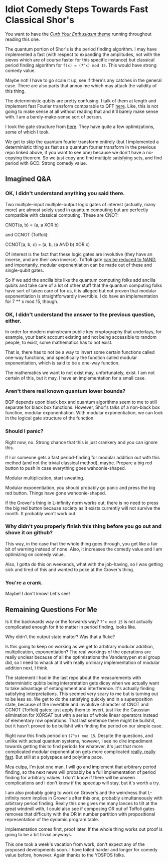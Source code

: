 Idiot Comedy Steps Towards Fast Classical Shor's
===

You want to have the [_Curb Your Enthusiasm_ theme](https://www.youtube.com/watch?v=Ag1o3koTLWM) running throughout reading this one.

The quantum portion of Shor's is the period finding algorithm. I may have implemented a fast (with respect to expanding the amplitudes, not with the sieves which are of course faster for this specific instance) but classical period finding algorithm for `f(x) = (7^x) mod 15`. This would have strong comedy value.

Maybe not! I have to go scale it up, see if there's any catches in the general case. There are also parts that annoy me which may attack the validity of this thing.

The deterministic qubits are pretty confusing. I talk of them at length and implement fast Fourier transform comparable to QFT [here](https://github.com/howonlee/deterministic-qubit). Like, this is not going to make sense at all without reading that and it'll barely make sense with. I am a barely-make-sense sort of person.

I took the gate structure from [here](https://arxiv.org/pdf/quant-ph/0112176.pdf). They have quite a few optimizations, some of which I took.

We get to skip the quantum fourier transform entirely (but I implemented a deterministic thing as fast as a quantum fourier transform in the previous repo linked above, if you want to see one) because we don't have a no-copying theorem. So we just copy and find multiple satisfying sets, and find period with GCD. Strong comedy value.

Imagined Q&A
---

### OK, I didn't understand anything you said there.

Two multiple-input multiple-output logic gates of interest (actually, many more) are almost solely used in quantum computing but are perfectly compatible with classical computing. These are CNOT:

CNOT(a, b) = (a, a XOR b)

and CCNOT (Toffoli):

CCNOT(a, b, c) = (a, b, (a AND b) XOR c)

Of interest is the fact that these logic gates are involutive (they have an inverse, and are their own inverse). Toffoli gate [can be reduced to NAND](https://en.wikipedia.org/wiki/Toffoli_gate#Universality_and_Toffoli_gate), and importantly, modular exponentiation can be made out of these and single-qubit gates.

So if we add the ancilla bits like the quantum computing folks add ancilla qubits and take care of a lot of other stuff that the quantum computing folks have sort of taken care of for us, it is alleged but not proven that modular exponentiation is straightforwardly invertible. I do have an implementation for 7 ** x mod 15, though.

### OK, I didn't understand the answer to the previous question, either.

In order for modern mainstream public key cryptography that underlays, for example, your bank account existing and not being accessible to random people, to exist, some mathematics has to not exist.

That is, there has to not be a way to invert some certain functions called one-way functions, and specifically the function called modular exponentiation, which is said to be a one-way function.

The mathematics we want to not exist may, unfortunately, exist. I am not certain of this, but it may. I have an implementation for a small case.

### Aren't there real known quantum lower bounds?

BQP depends upon black box and quantum algorithms seem to me to still separate for black box functions. However, Shor's talks of a non-black box function, modular exponentiation. With modular exponentiation, we can look in the logical gate structure of the function.

### Should I panic?

Right now, no. Strong chance that this is just crankery and you can ignore this.

If I or someone gets a fast period-finding for modular addition out with this method (and not the trivial classical method), maybe. Prepare a big red button to push in case everything goes wahoonie-shaped.

Modular multiplication, start sweating.

Modular exponentiation, you should probably go panic and press the big red button. Things have gone wahoonie-shaped.

If the Grover's thing in L-infinity norm works out, there is no need to press the big red button because society as it exists currently will not survive the month. It probably won't work out.

### Why didn't you properly finish this thing before you go out and shove it on github?

This way, in the case that the whole thing goes through, you get like a fair bit of warning instead of none. Also, it increases the comedy value and I am optimizing on comedy value.

Also, I gotta do this on weekends, what with the job-having, so I was getting sick and tired of this and wanted to poke at the Grover's thing.

### You're a crank.

Maybe! I don't know! Let's see!

Remaining Questions For Me
----

Is it the backwards way or the forwards way? `7^x mod 15` is not actually complicated enough for it to matter in period finding, looks like.

Why didn't the output state matter? Was that a fluke?

Is this going to keep on working as we get to arbitrary modular addition, multiplication, exponentiation? The real workings of the operations are really unclear because of all the optimizations the Vandersypen et al group did, so I need to whack at it with really ordinary implementation of modular addition next, I think.

The statement I had in the last repo about the measurements with deterministic qubits being interpretation gets dicey when we actually want to take advantage of entanglement and interference. It's actually finding satisfying interpretations. This seemed very scary to me but is turning out to be less so. We get to do the satisfying quickly and in a superposition state, because of the invertible and involutive character of CNOT and CCNOT (Toffoli) gates: just apply them to invert, just like the Gaussian elimination for XORSAT but with a series of whole linear operators instead of elementary row operations. That last sentence there might be bullshit, but it hasn't proved to be bullshit with finding the period on our simple case.

Right now this finds period on `(7^x) mod 15`. Despite the questions, and unlike with actual quantum systems, however, I see no dire impediment towards getting this to find periods for whatever, it's just that more complicated modular exponentiation gets more complicated [really, really fast](https://arxiv.org/pdf/1207.0511.pdf). But still at a polyspace and polytime pace.

Mea culpa, I'm just one man. I will go and implement that arbitrary period finding, so the next news will probably be a full implementation of period finding for arbitrary values. I don't know if there will be unseen complications and I don't know if the speedup will stay, but it's worth a try.

I am also probably going to work on Grover's and the weirdness that L-infinity norm implies in Grover's after this one, probably simultaneously with arbitrary period finding. Really this one gives me many lances to tilt at the great windmill with, I could also see if composing OR out of Toffoli gates removes that difficulty with the OR in number partition with propositional representation of the dynamic program table.

Implementation comes first, proof later. If the whole thing works out proof is going to be a bit trivial anyways.

This one took a week's vacation from work, don't expect any of the proposed developments soon. I have toiled harder and longer for comedy value before, however. Again thanks to the YOSPOS folks.
